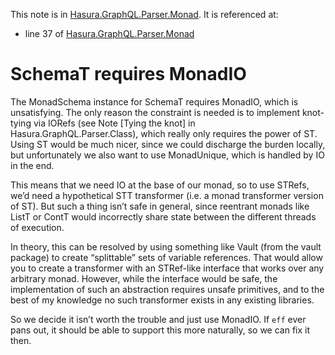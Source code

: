 This note is in [Hasura.GraphQL.Parser.Monad](https://github.com/hasura/graphql-engine/blob/master/server/src-lib/Hasura/GraphQL/Parser/Monad.hs#L93).
It is referenced at:
  - line 37 of [Hasura.GraphQL.Parser.Monad](https://github.com/hasura/graphql-engine/blob/master/server/src-lib/Hasura/GraphQL/Parser/Monad.hs#L37)

# SchemaT requires MonadIO

The MonadSchema instance for SchemaT requires MonadIO, which is unsatisfying.
The only reason the constraint is needed is to implement knot-tying via IORefs
(see Note [Tying the knot] in Hasura.GraphQL.Parser.Class), which really only
requires the power of ST. Using ST would be much nicer, since we could discharge
the burden locally, but unfortunately we also want to use MonadUnique, which
is handled by IO in the end.

This means that we need IO at the base of our monad, so to use STRefs, we’d need
a hypothetical STT transformer (i.e. a monad transformer version of ST). But
such a thing isn’t safe in general, since reentrant monads like ListT or ContT
would incorrectly share state between the different threads of execution.

In theory, this can be resolved by using something like Vault (from the vault
package) to create “splittable” sets of variable references. That would allow
you to create a transformer with an STRef-like interface that works over any
arbitrary monad. However, while the interface would be safe, the implementation
of such an abstraction requires unsafe primitives, and to the best of my
knowledge no such transformer exists in any existing libraries.

So we decide it isn’t worth the trouble and just use MonadIO. If `eff` ever pans
out, it should be able to support this more naturally, so we can fix it then.
